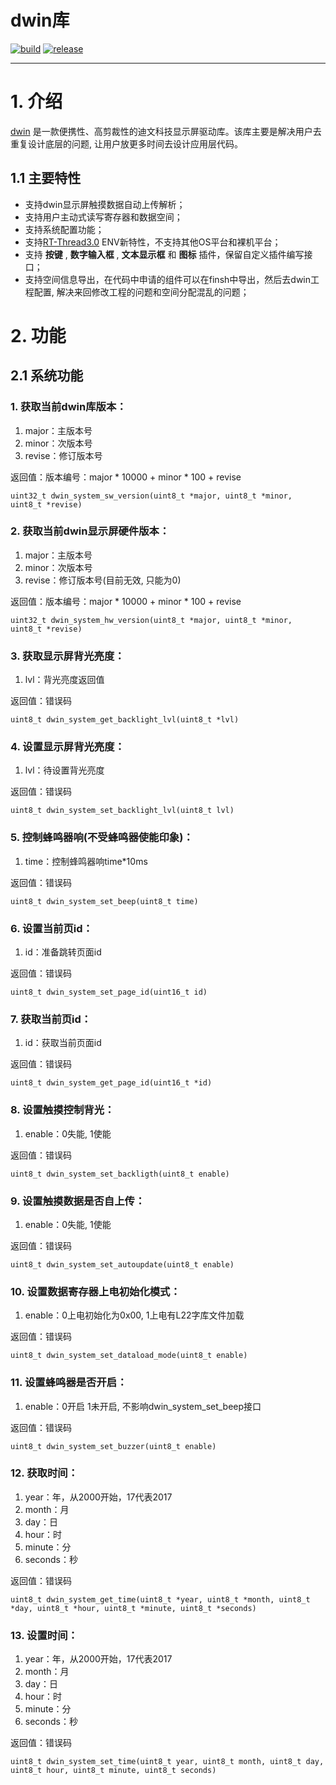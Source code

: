 # dwin库 #

[![build](https://img.shields.io/badge/build-passing-brightgreen.svg)](https://github.com/liu2guang/dwlib)
[![release](https://img.shields.io/badge/Release-v1.4.0-orange.svg)](https://github.com/liu2guang/dwlib/releases)

---

# 1. 介绍
[dwin](https://github.com/liu2guang/dwin) 是一款便携性、高剪裁性的迪文科技显示屏驱动库。该库主要是解决用户去重复设计底层的问题, 让用户放更多时间去设计应用层代码。

## 1.1 主要特性

- 支持dwin显示屏触摸数据自动上传解析；
- 支持用户主动式读写寄存器和数据空间； 
- 支持系统配置功能；
- 支持[RT-Thread3.0](http://www.rt-thread.org/) ENV新特性，不支持其他OS平台和裸机平台；
- 支持 **按键** , **数字输入框** , **文本显示框** 和 **图标** 插件，保留自定义插件编写接口；
- 支持空间信息导出，在代码中申请的组件可以在finsh中导出，然后去dwin工程配置, 解决来回修改工程的问题和空间分配混乱的问题；

# 2. 功能

## 2.1 系统功能

### 1. 获取当前dwin库版本：
1. major：主版本号
2. minor：次版本号
3. revise：修订版本号

返回值：版本编号：major * 10000 + minor * 100 + revise
```
uint32_t dwin_system_sw_version(uint8_t *major, uint8_t *minor, uint8_t *revise)
```

### 2. 获取当前dwin显示屏硬件版本：
1. major：主版本号
2. minor：次版本号
3. revise：修订版本号(目前无效, 只能为0)

返回值：版本编号：major * 10000 + minor * 100 + revise
```
uint32_t dwin_system_hw_version(uint8_t *major, uint8_t *minor, uint8_t *revise)
```

### 3. 获取显示屏背光亮度：
1. lvl：背光亮度返回值

返回值：错误码
```
uint8_t dwin_system_get_backlight_lvl(uint8_t *lvl)
```

### 4. 设置显示屏背光亮度：
1. lvl：待设置背光亮度

返回值：错误码
```
uint8_t dwin_system_set_backlight_lvl(uint8_t lvl)
```

### 5. 控制蜂鸣器响(不受蜂鸣器使能印象)：
1. time：控制蜂鸣器响time*10ms

返回值：错误码
```
uint8_t dwin_system_set_beep(uint8_t time)
```

### 6. 设置当前页id：
1. id：准备跳转页面id

返回值：错误码
```
uint8_t dwin_system_set_page_id(uint16_t id)
```

### 7. 获取当前页id：
1. id：获取当前页面id

返回值：错误码
```
uint8_t dwin_system_get_page_id(uint16_t *id)
```

### 8. 设置触摸控制背光：
1. enable：0失能, 1使能

返回值：错误码
```
uint8_t dwin_system_set_backligth(uint8_t enable)
```

### 9. 设置触摸数据是否自上传：
1. enable：0失能, 1使能

返回值：错误码
```
uint8_t dwin_system_set_autoupdate(uint8_t enable)
```

### 10. 设置数据寄存器上电初始化模式：
1. enable：0上电初始化为0x00, 1上电有L22字库文件加载

返回值：错误码
```
uint8_t dwin_system_set_dataload_mode(uint8_t enable)
```

### 11. 设置蜂鸣器是否开启：
1. enable：0开启 1未开启, 不影响dwin_system_set_beep接口

返回值：错误码
```
uint8_t dwin_system_set_buzzer(uint8_t enable)
```

### 12. 获取时间：
1. year：年，从2000开始，17代表2017
2. month：月
3. day：日
4. hour：时
5. minute：分
6. seconds：秒

返回值：错误码
```
uint8_t dwin_system_get_time(uint8_t *year, uint8_t *month, uint8_t *day, uint8_t *hour, uint8_t *minute, uint8_t *seconds)
```

### 13. 设置时间：
1. year：年，从2000开始，17代表2017
2. month：月
3. day：日
4. hour：时
5. minute：分
6. seconds：秒

返回值：错误码
```
uint8_t dwin_system_set_time(uint8_t year, uint8_t month, uint8_t day, uint8_t hour, uint8_t minute, uint8_t seconds)
```

